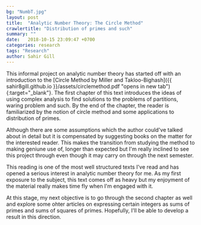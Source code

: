 ```yaml
---
bg: "NumbT.jpg"
layout: post
title:  "Analytic Number Theory: The Circle Method"
crawlertitle: "Distribution of primes and such"
summary: ""
date:   2018-10-15 23:09:47 +0700
categories: research
tags: "Research"
author: Sahir Gill
---
```


This informal project on analytic number theory has started off with an introduction to the [Circle Method by Miller and Takloo-Bighash]({{ sahir8gill.github.io }}/assets/circlemethod.pdf "opens in new tab"){:target="_blank"}. The first chapter of this text introduces the ideas of using complex analysis to find solutions to the problems of partitions, waring problem and such. By the end of the chapter, the reader is familiarized by the notion of circle method and some applications to distribution of primes. 

Although there are some assumptions which the author could've talked about in detail but it is compensated by suggesting books on the matter for the interested reader. This makes the transition from studying the method to making geniune use of, longer than expected but I'm really inclined to see this project through even though it may carry on through the next semester.

This reading is one of the most well structured texts I've read and has opened a serious interest in analytic number theory for me. As my first exposure to the subject, this text comes off as heavy but my enjoyment of the material really makes time fly when I'm engaged with it.

At this stage, my next objective is to go through the second chapter as well and explore some ohter articles on expressing certain integers as sums of primes and sums of squares of primes. Hopefully, I'll be able to develop a result in this direction.